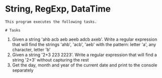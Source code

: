 # String, RegExp, DataTime
```
This program executes the following tasks.

# Tasks
```
1. Given a string 'ahb acb aeb aeeb adcb axeb'. Write a regular expression that will find the strings 'ahb', 'acb', 'aeb' with the pattern: letter 'a', any character, letter 'b'
2. Given a string '2+3 223 2223'. Write a regular expression that will find a string '2+3' without capturing the rest
3. Get the day, month and year of the current date and print to the console separately
```

